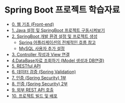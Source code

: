 # Spring Boot 프로젝트 학습자료
 - [0. 웹 기초 (Front-end)](https://github.com/ttaengz/spring-study/blob/main/docs/00%20%EC%9B%B9%20%EA%B8%B0%EC%B4%88.md)
 - [1. Java 설정 및 SpringBoot 프로젝트 구동시켜보기](https://github.com/ttaengz/spring-study/blob/main/docs/01%20Java%EC%84%A4%EC%A0%95%20%EB%B0%8F%20SpringBoot%20%EA%B5%AC%EB%8F%99%EC%8B%9C%EC%BC%9C%EB%B3%B4%EA%B8%B0.md)
 - [2. SpringBoot 개발 환경 설정 및 프로젝트 생성](https://github.com/ttaengz/spring-study/blob/main/docs/02%20%EA%B0%9C%EB%B0%9C%20%ED%99%98%EA%B2%BD%20%EC%84%A4%EC%A0%95%EA%B3%BC%20%ED%94%84%EB%A1%9C%EC%A0%9D%ED%8A%B8%20%EC%83%9D%EC%84%B1.md)
   - [Spring 어플리케이션의 전체적인 흐름 참고](https://github.com/ttaengz/spring-study/blob/main/docs/02-1%20Spring%20%EC%96%B4%ED%94%8C%EB%A6%AC%EC%BC%80%EC%9D%B4%EC%85%98%EC%9D%98%20%EC%A0%84%EC%B2%B4%20%ED%9D%90%EB%A6%84.md)
   - [MySQL 사용자 추가 설정](https://github.com/ttaengz/spring-study/blob/main/docs/02-2%20MySQL%20%EC%82%AC%EC%9A%A9%EC%9E%90%20%EC%B6%94%EA%B0%80%20%EC%84%A4%EC%A0%95.md)
- [3. Controller 작성과 View 연결](https://github.com/ttaengz/spring-study/blob/main/docs/03%20Controller%20%EC%9E%91%EC%84%B1%EA%B3%BC%20View%20%EC%97%B0%EA%B2%B0.md)
- [4.DataBase자료 조회하기 (Model 생성과 DB연결)](https://github.com/ttaengz/spring-study/blob/main/docs/04%20DataBase%EC%9E%90%EB%A3%8C%20%EC%A1%B0%ED%9A%8C%ED%95%98%EA%B8%B0%20(Model%20%EC%83%9D%EC%84%B1%EA%B3%BC%20DB%EC%97%B0%EA%B2%B0).md)
- [5. RESTful API](https://github.com/ttaengz/spring-study/blob/main/docs/05%20RESTful%20API.md)
- [6. 데이터 검증 (Spring Validation)](https://github.com/ttaengz/spring-study/blob/main/docs/06%20%EB%8D%B0%EC%9D%B4%ED%84%B0%20%EA%B2%80%EC%A6%9D%20(Spring%20Validation).md)
- [7. 인증 (Spring Security) 1부](https://github.com/ttaengz/spring-study/blob/main/docs/07%20%EC%9D%B8%EC%A6%9D%20(Spring%20Security)%20-%201%eb%b6%80.md)
- [8. 인증 (Spring Security) 2부](https://github.com/ttaengz/spring-study/blob/main/docs/08%20%EC%9D%B8%EC%A6%9D%20(Spring%20Security)%20-%202%EB%B6%80.md)
- [9. 외부 REST API 호출](https://github.com/ttaengz/spring-study/blob/main/docs/09%20%EC%99%B8%EB%B6%80%20API%20%ED%98%B8%EC%B6%9C.md)
- [10. 프로젝트 빌드 및 배포](https://github.com/ttaengz/spring-study/blob/main/docs/10%20%ED%94%84%EB%A1%9C%EC%A0%9D%ED%8A%B8%20%EB%B9%8C%EB%93%9C%20%EB%B0%8F%20%EB%B0%B0%ED%8F%AC.md)
